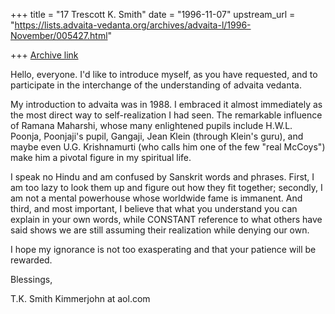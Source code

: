 +++
title = "17 Trescott K. Smith"
date = "1996-11-07"
upstream_url = "https://lists.advaita-vedanta.org/archives/advaita-l/1996-November/005427.html"

+++
[Archive link](https://lists.advaita-vedanta.org/archives/advaita-l/1996-November/005427.html)

Hello, everyone.  I'd like to introduce myself, as you have requested, and to
participate in the interchange of the understanding of advaita vedanta.

My introduction to advaita was in 1988.  I embraced it almost immediately as
the most direct way to self-realization I had seen.  The remarkable influence
of Ramana Maharshi, whose many enlightened pupils include H.W.L. Poonja,
Poonjaji's pupil, Gangaji, Jean Klein (through Klein's guru), and maybe even
U.G. Krishnamurti (who calls him one of the few "real McCoys") make him a
pivotal figure in my spiritual life.

I speak no Hindu and am confused by Sanskrit words and phrases.  First, I am
too lazy to look them up and figure out how they fit together; secondly, I am
not a mental powerhouse whose worldwide fame is immanent.  And third, and
most important, I believe that what you understand you can explain in your
own words, while CONSTANT reference to what others have said shows we are
still assuming their realization while denying our own.

I hope my ignorance is not too exasperating and that your patience will be
rewarded.

Blessings,

T.K. Smith
Kimmerjohn at aol.com

